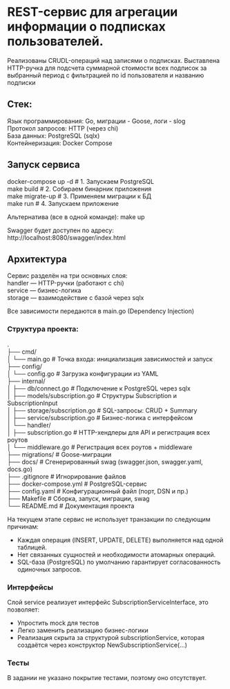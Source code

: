 # REST-сервис для агрегации информации о подписках пользователей.
Реализованы CRUDL-операций над записями о подписках. Выставлена HTTP-ручка для подсчета суммарной стоимости всех подписок за выбранный период с фильтрацией по id пользователя и названию подписки  
  
## Стек:
Язык программирования: Go, миграции - Goose, логи - slog  
Протокол запросов: HTTP (через chi)  
База данных: PostgreSQL (sqlx)  
Контейнеризация: Docker Compose  
  
## Запуск сервиса
docker-compose up -d       # 1. Запускаем PostgreSQL  
make build                 # 2. Собираем бинарник приложения  
make migrate-up            # 3. Применяем миграции к БД  
make run                   # 4. Запускаем приложение  
  

Альтернатива (все в одной команде): make up  
  
Swagger будет доступен по адресу:  
http://localhost:8080/swagger/index.html  


## Архитектура
Сервис разделён на три основных слоя:  
handler — HTTP-ручки (работают с chi)  
service — бизнес-логика  
storage — взаимодействие с базой через sqlx  

Все зависимости передаются в main.go (Dependency Injection)

### Структура проекта:
.  
├── cmd/  
│   └── main.go                     # Точка входа: инициализация зависимостей и запуск  
├── config/  
│   └── config.go                   # Загрузка конфигурации из YAML  
├── internal/  
│   ├── db/connect.go               # Подключение к PostgreSQL через sqlx  
│   ├── models/subscription.go      # Структуры Subscription и SubscriptionInput  
│   ├── storage/subscription.go     # SQL-запросы: CRUD + Summary  
│   ├── service/subscription.go     # Бизнес-логика с интерфейсом  
│   └── handler/  
│       ├── subscription.go         # HTTP-хендлеры для API и регистрация всех роутов  
│       └── middleware.go           # Регистрация всех роутов + middleware  
├── migrations/                     # Goose-миграции  
├── docs/                           # Сгенерированный swag (swagger.json, swagger.yaml, docs.go)  
├── .gitignore                      # Игнорирование файлов  
├── docker-compose.yml              # PostgreSQL-сервис  
├── config.yaml                     # Конфигурационный файл (порт, DSN и пр.)  
├── Makefile                        # Сборка, запуск, миграции, swag  
└── README.md                       # Документация проекта  

На текущем этапе сервис не использует транзакции по следующим причинам:
- Каждая операция (INSERT, UPDATE, DELETE) выполняется над одной таблицей.  
- Нет связанных сущностей и необходимости атомарных операций.  
- SQL-база (PostgreSQL) по умолчанию гарантирует согласованность одиночных запросов.  

### Интерфейсы  
Слой service реализует интерфейс SubscriptionServiceInterface, это позволяет:
- Упростить mock для тестов  
- Легко заменить реализацию бизнес-логики  
- Реализация скрыта за структурой subscriptionService, которая создаётся через конструктор NewSubscriptionService(...)  

### Тесты
В задании не указано покрытие тестами, поэтому оно отсутствует.  